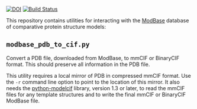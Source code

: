 [![DOI](https://zenodo.org/badge/DOI/10.5281/zenodo.6395096.svg)](https://doi.org/10.5281/zenodo.6395096)
[![Build Status](https://github.com/salilab/modbase_utils/workflows/build/badge.svg)](https://github.com/salilab/modbase_utils/actions?query=workflow%3Abuild)

This repository contains utilities for interacting with the
[ModBase](https://modbase.compbio.ucsf.edu/) database of
comparative protein structure models:

## `modbase_pdb_to_cif.py`

Convert a PDB file, downloaded from ModBase, to mmCIF or BinaryCIF format.
This should preserve all information in the PDB file.

This utility requires a local mirror of PDB in compressed mmCIF format.
Use the `-r` command line option to point to the location of this mirror.
It also needs the [python-modelcif](https://github.com/ihmwg/python-modelcif)
library, version 1.3 or later, to read the mmCIF files for any template
structures and to write the final mmCIF or BinaryCIF ModBase file.
